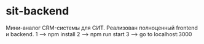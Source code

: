 # sit-backend
Мини-аналог CRM-системы для СИТ. Реализован полноценный frontend и backend.
1 --> npm install
2 --> npm run start
3 --> go to localhost:3000
